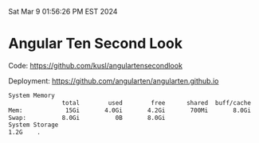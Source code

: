 Sat Mar  9 01:56:26 PM EST 2024

# Angular Ten Second Look

Code: https://github.com/kusl/angulartensecondlook

Deployment: https://github.com/angularten/angularten.github.io

```bash
System Memory
               total        used        free      shared  buff/cache   available
Mem:            15Gi       4.0Gi       4.2Gi       700Mi       8.0Gi        11Gi
Swap:          8.0Gi          0B       8.0Gi
System Storage
1.2G	.

